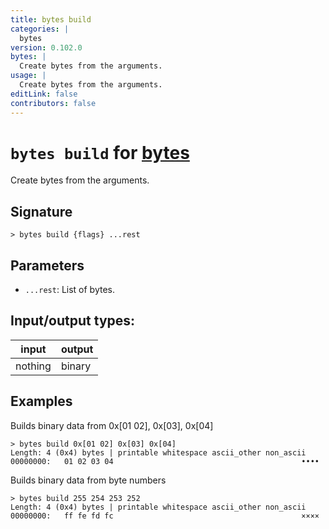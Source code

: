 ```yaml
---
title: bytes build
categories: |
  bytes
version: 0.102.0
bytes: |
  Create bytes from the arguments.
usage: |
  Create bytes from the arguments.
editLink: false
contributors: false
---
```

<!-- This file is automatically generated. Please edit the command in https://github.com/nushell/nushell instead. -->

# `bytes build` for [bytes](/commands/categories/bytes.md)

<div class='command-title'>Create bytes from the arguments.</div>

## Signature

```> bytes build {flags} ...rest```

## Parameters

 -  `...rest`: List of bytes.


## Input/output types:

| input   | output |
| ------- | ------ |
| nothing | binary |

## Examples

Builds binary data from 0x[01 02], 0x[03], 0x[04]
```nu
> bytes build 0x[01 02] 0x[03] 0x[04]
Length: 4 (0x4) bytes | printable whitespace ascii_other non_ascii
00000000:   01 02 03 04                                          ••••

```

Builds binary data from byte numbers
```nu
> bytes build 255 254 253 252
Length: 4 (0x4) bytes | printable whitespace ascii_other non_ascii
00000000:   ff fe fd fc                                          ××××

```
